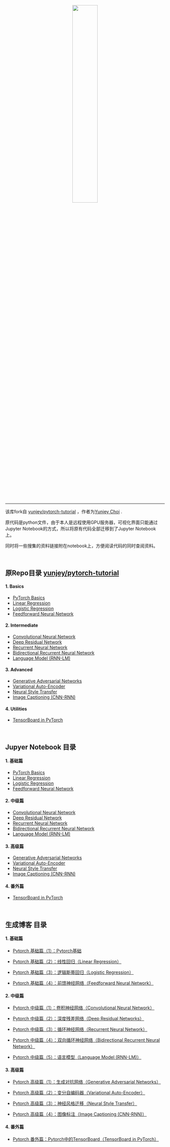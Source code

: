 <p align="center"><img width="40%" src="logo/pytorch_logo_2018.svg" /></p>

--------------------------------------------------------------------------------

该库fork自 [yunjey/pytorch-tutorial](https://github.com/yunjey/pytorch-tutorial) ，作者为[Yunjey Choi](https://github.com/yunjey) .

原代码是python文件，由于本人是远程使用GPU服务器，可视化界面只能通过Jupyter Notebook的方式，所以将原有代码全部迁移到了Jupyter Notebook上。

同时将一些搜集的资料链接附在notebook上，方便阅读代码的同时查阅资料。


<br/>

## 原Repo目录 [yunjey/pytorch-tutorial](https://github.com/yunjey/pytorch-tutorial) 

#### 1. Basics
* [PyTorch Basics](https://github.com/yunjey/pytorch-tutorial/tree/master/tutorials/01-basics/pytorch_basics/main.py)
* [Linear Regression](https://github.com/yunjey/pytorch-tutorial/tree/master/tutorials/01-basics/linear_regression/main.py#L22-L23)
* [Logistic Regression](https://github.com/yunjey/pytorch-tutorial/tree/master/tutorials/01-basics/logistic_regression/main.py#L33-L34)
* [Feedforward Neural Network](https://github.com/yunjey/pytorch-tutorial/tree/master/tutorials/01-basics/feedforward_neural_network/main.py#L37-L49)

#### 2. Intermediate
* [Convolutional Neural Network](https://github.com/yunjey/pytorch-tutorial/tree/master/tutorials/02-intermediate/convolutional_neural_network/main.py#L35-L56)
* [Deep Residual Network](https://github.com/yunjey/pytorch-tutorial/tree/master/tutorials/02-intermediate/deep_residual_network/main.py#L76-L113)
* [Recurrent Neural Network](https://github.com/yunjey/pytorch-tutorial/tree/master/tutorials/02-intermediate/recurrent_neural_network/main.py#L39-L58)
* [Bidirectional Recurrent Neural Network](https://github.com/yunjey/pytorch-tutorial/tree/master/tutorials/02-intermediate/bidirectional_recurrent_neural_network/main.py#L39-L58)
* [Language Model (RNN-LM)](https://github.com/yunjey/pytorch-tutorial/tree/master/tutorials/02-intermediate/language_model/main.py#L30-L50)

#### 3. Advanced
* [Generative Adversarial Networks](https://github.com/yunjey/pytorch-tutorial/blob/master/tutorials/03-advanced/generative_adversarial_network/main.py#L41-L57)
* [Variational Auto-Encoder](https://github.com/yunjey/pytorch-tutorial/blob/master/tutorials/03-advanced/variational_autoencoder/main.py#L38-L65)
* [Neural Style Transfer](https://github.com/yunjey/pytorch-tutorial/tree/master/tutorials/03-advanced/neural_style_transfer)
* [Image Captioning (CNN-RNN)](https://github.com/yunjey/pytorch-tutorial/tree/master/tutorials/03-advanced/image_captioning)

#### 4. Utilities
* [TensorBoard in PyTorch](https://github.com/yunjey/pytorch-tutorial/tree/master/tutorials/04-utils/tensorboard)



<br/>

## Jupyer Notebook 目录

#### 1. 基础篇

- [PyTorch Basics](https://github.com/veraposeidon/pytorch-tutorial/blob/master/tutorials/01-basics/pytorch_basics/PyTorch%20Basics.ipynb)
- [Linear Regression](https://github.com/veraposeidon/pytorch-tutorial/blob/master/tutorials/01-basics/linear_regression/Linear%20Regression.ipynb)
- [Logistic Regression](https://github.com/veraposeidon/pytorch-tutorial/blob/master/tutorials/01-basics/logistic_regression/logistic_regression.ipynb)
- [Feedforward Neural Network](https://github.com/veraposeidon/pytorch-tutorial/blob/master/tutorials/01-basics/feedforward_neural_network/feedforward_neural_network.ipynb)

#### 2. 中级篇

- [Convolutional Neural Network](https://github.com/veraposeidon/pytorch-tutorial/blob/master/tutorials/02-intermediate/convolutional_neural_network/convolutional_neural_network.ipynb)
- [Deep Residual Network](https://github.com/veraposeidon/pytorch-tutorial/blob/master/tutorials/02-intermediate/deep_residual_network/deep_residual_network.ipynb)
- [Recurrent Neural Network](https://github.com/veraposeidon/pytorch-tutorial/blob/master/tutorials/02-intermediate/recurrent_neural_network/recurrent_neural_network.ipynb)
- [Bidirectional Recurrent Neural Network](https://github.com/veraposeidon/pytorch-tutorial/blob/master/tutorials/02-intermediate/bidirectional_recurrent_neural_network/bidirectional_recurrent_neural_network.ipynb)
- [Language Model (RNN-LM)](https://github.com/veraposeidon/pytorch-tutorial/blob/master/tutorials/02-intermediate/language_model/language_model.ipynb)

#### 3. 高级篇

- [Generative Adversarial Networks](https://github.com/veraposeidon/pytorch-tutorial/blob/master/tutorials/03-advanced/generative_adversarial_network/generative_adversarial_network.ipynb)
- [Variational Auto-Encoder](https://github.com/veraposeidon/pytorch-tutorial/blob/master/tutorials/03-advanced/variational_autoencoder/variational_autoencoder.ipynb)
- [Neural Style Transfer](https://github.com/veraposeidon/pytorch-tutorial/blob/master/tutorials/03-advanced/neural_style_transfer/neural_style_transfer.ipynb)
- [Image Captioning (CNN-RNN)](https://github.com/veraposeidon/pytorch-tutorial/blob/master/tutorials/03-advanced/image_captioning/image_captioning.ipynb)

#### 4. 番外篇

- [TensorBoard in PyTorch](https://github.com/veraposeidon/pytorch-tutorial/blob/master/tutorials/04-utils/tensorboard/tensorboard.ipynb)

<br/>

## 生成博客 目录

#### 1. 基础篇

- [Pytorch 基础篇（1）：Pytorch基础](https://shenxiaohai.me/2018/10/18/pytorch_tutorial_basic_01/)

- [Pytorch 基础篇（2）：线性回归（Linear Regression）](https://shenxiaohai.me/2018/10/18/pytorch_tutorial_basic_02/)

- [Pytorch 基础篇（3）：逻辑斯蒂回归（Logistic Regression）](https://shenxiaohai.me/2018/10/18/pytorch_tutorial_basic_03/)

- [Pytorch 基础篇（4）：前馈神经网络（Feedforward Neural Network）](https://shenxiaohai.me/2018/10/18/pytorch_tutorial_basic_04/)


#### 2. 中级篇

- [Pytorch 中级篇（1）：卷积神经网络（Convolutional Neural Network）](https://shenxiaohai.me/2018/10/18/pytorch-tutorial-intermediate-01/)

- [Pytorch 中级篇（2）：深度残差网络（Deep Residual Networks）](https://shenxiaohai.me/2018/10/19/pytorch_tutorial_intermediate_02/)

- [Pytorch 中级篇（3）：循环神经网络（Recurrent Neural Network）](https://shenxiaohai.me/2018/10/19/pytorch-tutorial-intermediate-03/)

- [Pytorch 中级篇（4）：双向循环神经网络（Bidirectional Recurrent Neural Network）](https://shenxiaohai.me/2018/10/19/pytorch-tutorial-intermediate-04/)

- [Pytorch 中级篇（5）：语言模型（Language Model (RNN-LM)）](https://shenxiaohai.me/2018/10/20/pytorch-tutorial-intermediate-05/)

#### 3. 高级篇

- [Pytorch 高级篇（1）：生成对抗网络（Generative Adversarial Networks）](https://shenxiaohai.me/2018/10/20/pytorch-tutorial-advanced-01/)

- [Pytorch 高级篇（2）：变分自编码器（Variational Auto-Encoder）](https://shenxiaohai.me/2018/10/20/pytorch-tutorial-advanced-02/)

- [Pytorch 高级篇（3）：神经风格迁移（Neural Style Transfer）](https://shenxiaohai.me/2018/10/21/pytorch-tutorial-advanced-03/)

- [Pytorch 高级篇（4）：图像标注（Image Captioning (CNN-RNN)）](https://shenxiaohai.me/2018/10/22/pytorch-tutorial-advanced-04/)

#### 4. 番外篇

- [Pytorch 番外篇：Pytorch中的TensorBoard（TensorBoard in PyTorch）](https://shenxiaohai.me/2018/10/23/pytorch-tutorial-TensorBoard/)
